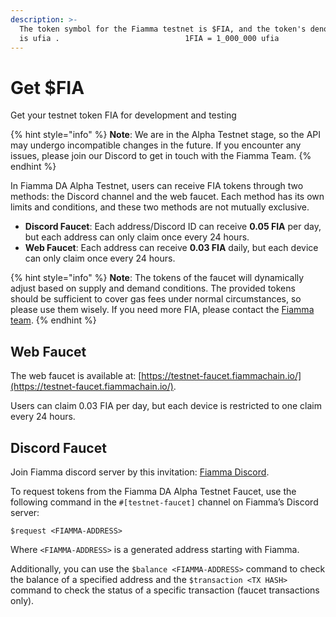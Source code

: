 ```yaml
---
description: >-
  The token symbol for the Fiamma testnet is $FIA, and the token's denom value
  is ufia .                            1FIA = 1_000_000 ufia
---
```


# Get $FIA

Get your testnet token FIA for development and testing

{% hint style="info" %}
**Note**: We are in the Alpha Testnet stage, so the API may undergo incompatible changes in the future. If you encounter any issues, please join our Discord to get in touch with the Fiamma Team.
{% endhint %}

In Fiamma DA Alpha Testnet, users can receive FIA tokens through two methods: the Discord channel and the web faucet. Each method has its own limits and conditions, and these two methods are not mutually exclusive.

* **Discord Faucet**: Each address/Discord ID can receive **0.05 FIA** per day, but each address can only claim once every 24 hours.
* **Web Faucet**: Each address can receive **0.03 FIA** daily, but each device can only claim once every 24 hours.

{% hint style="info" %}
**Note**: The tokens of the faucet will dynamically adjust based on supply and demand conditions. The provided tokens should be sufficient to cover gas fees under normal circumstances, so please use them wisely. If you need more FIA, please contact the [Fiamma team](https://app.gitbook.com/u/6g4AtPl7qkgj2hKuTiFRQ7DXCXD2).
{% endhint %}

## Web Faucet

The web faucet is available at: [https://testnet-faucet.fiammachain.io/](https://testnet-faucet.fiammachain.io/).

Users can claim 0.03 FIA per day, but each device is restricted to one claim every 24 hours.

## Discord Faucet

Join Fiamma discord server by this invitation: [Fiamma Discord](https://discord.com/invite/jTXWxKmG).

To request tokens from the Fiamma DA Alpha Testnet Faucet, use the following command in the `#[testnet-faucet]` channel on Fiamma’s Discord server:

```
$request <FIAMMA-ADDRESS>
```

Where `<FIAMMA-ADDRESS>` is a generated address starting with Fiamma.

Additionally, you can use the `$balance <FIAMMA-ADDRESS>` command to check the balance of a specified address and the `$transaction <TX HASH>` command to check the status of a specific transaction (faucet transactions only).
